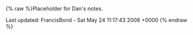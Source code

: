{% raw %}Placeholder for Dan's notes.

Last updated: FrancisBond - Sat May 24 11:17:43 2008 +0000
{% endraw %}